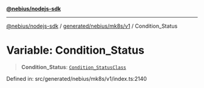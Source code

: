 [**@nebius/nodejs-sdk**](../../../../../README.md)

---

[@nebius/nodejs-sdk](../../../../../README.md) / [generated/nebius/mk8s/v1](../README.md) / Condition_Status

# Variable: Condition_Status

> **Condition_Status**: [`Condition_StatusClass`](../type-aliases/Condition_StatusClass.md)

Defined in: src/generated/nebius/mk8s/v1/index.ts:2140

